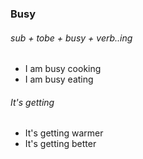 ### Busy
###### sub + tobe + busy + verb..ing
- I am busy cooking
- I am busy eating


###### It's getting
- It's getting warmer
- It's getting better
